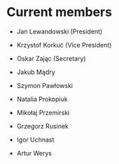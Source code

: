 # Current members

- Jan Lewandowski (President)
- Krzystof Korkuć (Vice President)
- Oskar Zając (Secretary)

- Jakub Mądry
- Szymon Pawłowski
- Natalia Prokopiuk
- Mikołaj Przemirski
- Grzegorz Rusinek
- Igor Uchnast
- Artur Werys
